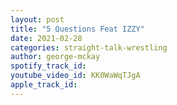 ```yaml
---
layout: post
title: "5 Questions Feat IZZY"
date: 2021-02-28
categories: straight-talk-wrestling
author: george-mckay
spotify_track_id: 
youtube_video_id: KK0WaWqTJgA
apple_track_id: 
---
```

